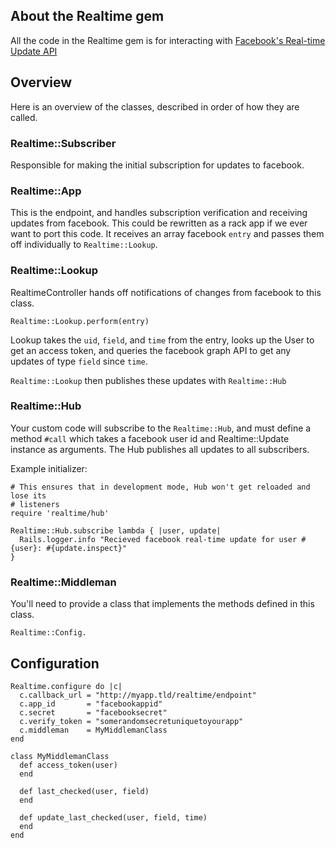 ## About the Realtime gem

All the code in the Realtime gem is for interacting with [Facebook's Real-time
Update API](http://developers.facebook.com/docs/api/realtime)

## Overview

Here is an overview of the classes, described in order of how they are called.

### Realtime::Subscriber

Responsible for making the initial subscription for updates to facebook.

### Realtime::App

This is the endpoint, and handles subscription verification and receiving
updates from facebook. This could be rewritten as a rack app if we ever want
to port this code. It receives an array facebook `entry` and passes them off
individually to `Realtime::Lookup`.

### Realtime::Lookup

RealtimeController hands off notifications of changes from facebook to this
class.

    Realtime::Lookup.perform(entry)

Lookup takes the `uid`, `field`, and `time` from the entry, looks up the User
to get an access token, and queries the facebook graph API to get any updates
of type `field` since `time`.

`Realtime::Lookup` then publishes these updates with `Realtime::Hub`

### Realtime::Hub

Your custom code will subscribe to the `Realtime::Hub`, and must define a
method `#call` which takes a facebook user id and Realtime::Update instance as
arguments. The Hub publishes all updates to all subscribers.

Example initializer:

    # This ensures that in development mode, Hub won't get reloaded and lose its
    # listeners
    require 'realtime/hub'

    Realtime::Hub.subscribe lambda { |user, update|
      Rails.logger.info "Recieved facebook real-time update for user #{user}: #{update.inspect}"
    }

### Realtime::Middleman

You'll need to provide a class that implements the methods defined in this
class.

    Realtime::Config.

## Configuration

    Realtime.configure do |c|
      c.callback_url = "http://myapp.tld/realtime/endpoint"
      c.app_id       = "facebookappid"
      c.secret       = "facebooksecret"
      c.verify_token = "somerandomsecretuniquetoyourapp"
      c.middleman    = MyMiddlemanClass
    end

    class MyMiddlemanClass
      def access_token(user)
      end

      def last_checked(user, field)
      end

      def update_last_checked(user, field, time)
      end
    end
